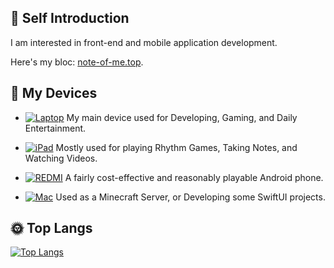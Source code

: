 ## 👋 Self Introduction

I am interested in front-end and mobile application development.

Here's my bloc: [note-of-me.top](https://note-of-me.top).

## 📱 My Devices

- [![Laptop](https://img.shields.io/badge/Lenovo%20Legion%205-black?style=flat-square&logo=lenovo&logoColor=white)](https://www.lenovo.com/) My main device used for Developing, Gaming, and Daily Entertainment.

- [![iPad](https://img.shields.io/badge/iPad%20Pro%202021%2011%20inch-black?style=flat-square&logo=apple)](https://www.apple.com/ipad-pro/) Mostly used for playing Rhythm Games, Taking Notes, and Watching Videos.

- [![REDMI](https://img.shields.io/badge/Redmi%20K70-black?style=flat-square&logoColor=white&logo=android)](https://www.mi.com/global/product-list/redmi/) A fairly cost-effective and reasonably playable Android phone.

- [![Mac](https://img.shields.io/badge/Mac%20Mini%20M2-black?style=flat-square&logo=apple&logoColor=white)](https://www.apple.com/mac/) Used as a Minecraft Server, or Developing some SwiftUI projects.

## 🌞 Top Langs

<a href="https://github.com/anuraghazra/github-readme-stats?tab=readme-ov-file#top-languages-card">
  <img alt='Top Langs' src='https://github-readme-stats-seven-xi-24.vercel.app/api/top-langs/?username=Cierra-Runis&show_icons=true&title_color=ad80ff&icon_color=ff8000&text_color=9f9f9f&bg_color=22272E00&layout=compact&langs_count=10&border_radius=16&size_weight=1&count_weight=0&hide=cmake,c%2B%2B&exclude_repo=github-readme-stats,LiteLoaderQQNT' />
</a>
